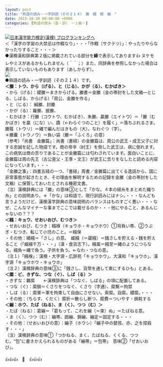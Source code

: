 ```yaml
---
layout: post
title: "熟語の読み・一字訓読（その２１４）　縢　繦　縻　繃　"
date: 2015-10-30 00:00:00 +0900
categories: [熟語の読み（音・訓）　ー１級－]
---
```


[![](/syuusyuu9701/assets/images/熟語の読み・一字訓読（その２１４）-縢-繦-縻-繃--br_c_3028_1.gif)](http://blog.with2.net/link.php?1659096:3028 "日本漢字能力検定(漢検) ブログランキングへ")[日本漢字能力検定(漢検) ブログランキングへ](http://blog.with2.net/link.php?1659096:3028)  
＜「漢字の学習の大禁忌は作輟なり」・・・「作輟（サクテツ）」：やったりやらなかったりすること・・・＞  
●漢検漢和辞典第２版に掲載されている部分を**絳**で表示してあります👍 ヌケモレやミスがあるかもしれません（＾＾；）また、同辞典を参照しなかった場合は表示していないものもあります（あしからず）。  
![](/syuusyuu9701/assets/images/熟語の読み・一字訓読（その２１４）-縢-繦-縻-繃--2f6611ac8b55b5baaf2565df245dd065.jpg)  
●熟語の読み・一字訓読（その２１４）です。  
**＜縢：トウ、から（げる）、と（じる）、かが（る）、むかばき＞**  
・から（げる）：纓縢＝まきからげる。縢書＝金縢（金の帯封をした文箱―とじる、しばる、からげる）「周公、金縢を作る」  
・と（じる）： 緘縢、封縢  
・かが（る）：羅縢、披縢、  
・むかばき：行縢（コウトウ、むかばき）、朱縢、贏縢（エイトウ）＝「縢（むかばき）を贏（にな）い、蹻（←わらぐつのこと）を履く」＝落ちぶれるさま。縢履（トウリ）＝縄で編んだはきもの（大）。なわぐつ（字）。  
＊縢囊（トウノウ）＝負い袋（縢＝「ふくろ」の意）  
（参考）「尚書　金縢篇」：尚書（書経）の金縢篇は、周公の武王・成王父子に対する忠誠を記した物語です。商の帝辛（紂王）を倒した武王は、病に倒れます。この病気は商の祟りであることが金縢篇には匂わされています。面白いことに、金縢篇は周の先王（古公亶父・王季・文王）が武王に祟りをなしたと読める内容になっています。・・・  
「金縢之事」：四書五経の一つ、「書経」周書／金縢篇に出てくる逸話から、国に非常事態が起きたとき、その理由を解明するための記録を金縢（金の帯封をした文箱）に保管しておいたとされる機密文書。  
（注）漢検辞典には「縢」の意味③として「かな。４本の経糸をまとめた織り糸」との説明あり。＊「かな」は和語で、現行訓読みにはナシ。・・・なんども言うようだけど、漢検漢字辞典の意味説明のバランスはものすごく悪い・・・なぜ、こんなマイナーな事までここでは載せるのか・・・他にやること、あるんじゃないの？？？  
**＜繦：キョウ、せおいおび、むつき＞**  
・せおいおび、むつき：繦褓（キョウホ・キョウホウ）①背負い帯、②うぶぎ・むつき、転じて小児のこと。＝繦保  
・その他：緡繦＝「さし」の意。　臧繦（＝蔵繦）＝銭さしを貯える・銭を貯えること（「臧繦千万・・・」（漢・食貨志下）。繦属＝繦至＝縄のようにつらなる。繦負＝縄で負う。子供を負う。←なわ・つなの意。  
（注１）「繦褓」：漢検・大字源・広辞苑「キョウホウ」、大漢和「キョウホ」、漢字源「キョウホウ・キョウホ」  
（注２）漢検辞典の意味③に「銭さし、貨幣を通して束にするひも」とある。  
**＜縻：ビ、きずな、つな（ぐ）、しば（る）＞**  
・きずな：羈縻　　←漢検辞典は「つなぐ、しばる」の項に配置してある。  
・つな（ぐ）：縻鎖＝くさりをつなぐ、くさり（字通）、縻繫＝拘禁  
・しば（る）：縻軍＝軍を拘束して自由にさせない。索縻。自縻。纓縻。・・・  
・その他：（ちらす、くだく）縻折＝散らし断つ、縻費＝ついやす・損耗する  
**＜繃：ホウ、たば（ねる）、ま（く）、つつ（む）＞**  
・たば（ねる）：葛繃＝「葛もって、これを繃（＝束）ぬ」＝たばねる意。  
・ま（く）、つつ（む）：繃帯、囲繃、錦繃、繃定＝固定する・・・  
・その他：（せおいおびの意）：繃子（ホウシ）「繃子中の嬰孩、亦、之を捏殺す・・・」  
（注）漢検辞典の意味①「つかねる、まく、たばねる、くくる、つつむ。“包”に書きかえられるものがある「繃帯」＝包帯」　意味②「せおいおび」。  
　  
👍👍👍　🐑　👍👍👍  
  
  